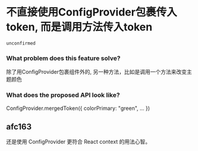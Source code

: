 # 不直接使用ConfigProvider包裹传入token, 而是调用方法传入token

`unconfirmed`

### What problem does this feature solve?

除了用ConfigProvider包裹组件外的, 另一种方法，比如是调用一个方法来改变主题颜色

### What does the proposed API look like?

ConfigProvider.mergedToken({
colorPrimary: "green",
...
})

<!-- generated by ant-design-issue-helper. DO NOT REMOVE -->

## afc163

还是使用 ConfigProvider 更符合 React context 的用法心智。

